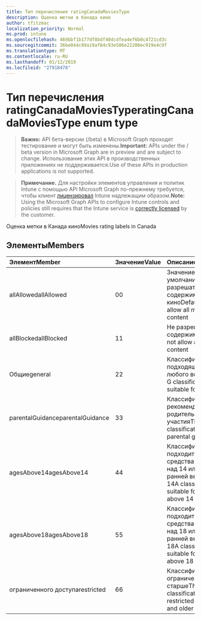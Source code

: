 ```yaml
---
title: Тип перечисления ratingCanadaMoviesType
description: Оценка метки в Канада кино
author: tfitzmac
localization_priority: Normal
ms.prod: intune
ms.openlocfilehash: 469bbf1b177df8bdf40dcdfea4ef6b0c4721cd3c
ms.sourcegitcommit: 36be044c89a19af84c93e586e22200ec919e4c9f
ms.translationtype: MT
ms.contentlocale: ru-RU
ms.lasthandoff: 01/12/2019
ms.locfileid: "27918478"
---
```

# <a name="ratingcanadamoviestype-enum-type"></a><span data-ttu-id="4acc8-103">Тип перечисления ratingCanadaMoviesType</span><span class="sxs-lookup"><span data-stu-id="4acc8-103">ratingCanadaMoviesType enum type</span></span>

> <span data-ttu-id="4acc8-104">**Важно:** API бета-версии (/beta) в Microsoft Graph проходят тестирование и могут быть изменены.</span><span class="sxs-lookup"><span data-stu-id="4acc8-104">**Important:** APIs under the / beta version in Microsoft Graph are in preview and are subject to change.</span></span> <span data-ttu-id="4acc8-105">Использование этих API в производственных приложениях не поддерживается.</span><span class="sxs-lookup"><span data-stu-id="4acc8-105">Use of these APIs in production applications is not supported.</span></span>

> <span data-ttu-id="4acc8-106">**Примечание.** Для настройки элементов управления и политик Intune с помощью API Microsoft Graph по-прежнему требуется, чтобы клиент [лицензировал](https://go.microsoft.com/fwlink/?linkid=839381) Intune надлежащим образом.</span><span class="sxs-lookup"><span data-stu-id="4acc8-106">**Note:** Using the Microsoft Graph APIs to configure Intune controls and policies still requires that the Intune service is [correctly licensed](https://go.microsoft.com/fwlink/?linkid=839381) by the customer.</span></span>

<span data-ttu-id="4acc8-107">Оценка метки в Канада кино</span><span class="sxs-lookup"><span data-stu-id="4acc8-107">Movies rating labels in Canada</span></span>
## <a name="members"></a><span data-ttu-id="4acc8-108">Элементы</span><span class="sxs-lookup"><span data-stu-id="4acc8-108">Members</span></span>
|<span data-ttu-id="4acc8-109">Элемент</span><span class="sxs-lookup"><span data-stu-id="4acc8-109">Member</span></span>|<span data-ttu-id="4acc8-110">Значение</span><span class="sxs-lookup"><span data-stu-id="4acc8-110">Value</span></span>|<span data-ttu-id="4acc8-111">Описание</span><span class="sxs-lookup"><span data-stu-id="4acc8-111">Description</span></span>|
|:---|:---|:---|
|<span data-ttu-id="4acc8-112">allAllowed</span><span class="sxs-lookup"><span data-stu-id="4acc8-112">allAllowed</span></span>|<span data-ttu-id="4acc8-113">0</span><span class="sxs-lookup"><span data-stu-id="4acc8-113">0</span></span>|<span data-ttu-id="4acc8-114">Значение по умолчанию, разрешать все содержимое кино</span><span class="sxs-lookup"><span data-stu-id="4acc8-114">Default value, allow all movies content</span></span>|
|<span data-ttu-id="4acc8-115">allBlocked</span><span class="sxs-lookup"><span data-stu-id="4acc8-115">allBlocked</span></span>|<span data-ttu-id="4acc8-116">1</span><span class="sxs-lookup"><span data-stu-id="4acc8-116">1</span></span>|<span data-ttu-id="4acc8-117">Не разрешать любое содержимое кино</span><span class="sxs-lookup"><span data-stu-id="4acc8-117">Do not allow any movies content</span></span>|
|<span data-ttu-id="4acc8-118">Общие</span><span class="sxs-lookup"><span data-stu-id="4acc8-118">general</span></span>|<span data-ttu-id="4acc8-119">2</span><span class="sxs-lookup"><span data-stu-id="4acc8-119">2</span></span>|<span data-ttu-id="4acc8-120">Классификация G подходящее для любого возраста</span><span class="sxs-lookup"><span data-stu-id="4acc8-120">The G classification is suitable for all ages</span></span>|
|<span data-ttu-id="4acc8-121">parentalGuidance</span><span class="sxs-lookup"><span data-stu-id="4acc8-121">parentalGuidance</span></span>|<span data-ttu-id="4acc8-122">3</span><span class="sxs-lookup"><span data-stu-id="4acc8-122">3</span></span>|<span data-ttu-id="4acc8-123">Классификация стр рекомендует родительского участия</span><span class="sxs-lookup"><span data-stu-id="4acc8-123">The PG classification advises parental guidance</span></span>|
|<span data-ttu-id="4acc8-124">agesAbove14</span><span class="sxs-lookup"><span data-stu-id="4acc8-124">agesAbove14</span></span>|<span data-ttu-id="4acc8-125">4</span><span class="sxs-lookup"><span data-stu-id="4acc8-125">4</span></span>|<span data-ttu-id="4acc8-126">Классификация 14A подходит для средства просмотра над 14 или более ранней версии</span><span class="sxs-lookup"><span data-stu-id="4acc8-126">The 14A classification is suitable for viewers above 14 or older</span></span>|
|<span data-ttu-id="4acc8-127">agesAbove18</span><span class="sxs-lookup"><span data-stu-id="4acc8-127">agesAbove18</span></span>|<span data-ttu-id="4acc8-128">5</span><span class="sxs-lookup"><span data-stu-id="4acc8-128">5</span></span>|<span data-ttu-id="4acc8-129">Классификация 18A подходит для средства просмотра над 18 или более ранней версии</span><span class="sxs-lookup"><span data-stu-id="4acc8-129">The 18A classification is suitable for viewers above 18 or older</span></span>|
|<span data-ttu-id="4acc8-130">ограниченного доступа</span><span class="sxs-lookup"><span data-stu-id="4acc8-130">restricted</span></span>|<span data-ttu-id="4acc8-131">6</span><span class="sxs-lookup"><span data-stu-id="4acc8-131">6</span></span>|<span data-ttu-id="4acc8-132">Классификация R ограничены 18 лет и старше</span><span class="sxs-lookup"><span data-stu-id="4acc8-132">The R classification is restricted to 18 years and older</span></span>|





